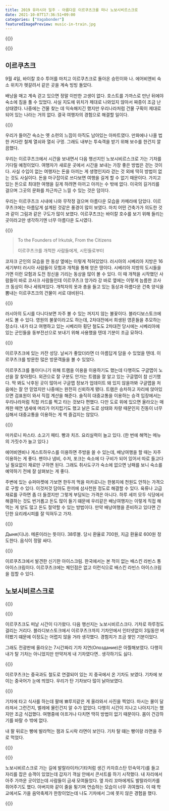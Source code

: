 ```yaml
---
title: 2019 유라시아 일주 - 아름다운 이르쿠츠크를 떠나 노보시비르스크로
date: 2021-10-07T17:36:51+09:00
categories: ["Vagabonder"]
featuredImagePreview: music-in-train.jpg
---
```


{{<bundle-image name="angara-river.jpg" alt="이르쿠츠크의 앙가라 강" caption="이르쿠츠크의 앙가라 강">}}

{{<bundle-image name="night.jpg" alt="night of Irkutsk" caption="이르쿠츠크의 야경">}}

## 이르쿠츠크

9월 4일, 바이칼 호수 투어를 마치고 이르쿠츠크로 돌아온 승민이와 나.
에어비엔비 숙소 위치가 헷갈려서 같은 곳을 계속 빙빙 돌았다.

배낭을 매고 계속 걷고 있으면 정말 이만한 고생이 없다.
호스트를 가까스로 만난 뒤에야 숙소에 짐을 풀 수 있었다.
사실 지도에 위치가 제대로 나와있지 않아서 짜증이 조금 난 상태였다.
나중에는 건물 찾는 데 익숙해지긴 했지만 우리나라처럼 건물 구획이 제대로 되어 있는 나라는 거의 없다.
결국 여행자의 경험으로 해결할 일이다.

{{<bundle-image name="aisle.jpg" alt="aisle of apartments">}}

우리가 들어간 숙소는 옛 소련의 느낌이 아직도 남아있는 아파트였다.
만화에나 나올 법한 커다란 철제 열쇠와 열쇠 구멍.
그래도 내부는 투숙객을 받기 위해 보수를 한건지 깔끔했다.

우리는 이르쿠츠크에서 시간을 보내면서 다음 행선지인 노보시비르스크로 가는 기차를 기다릴 예정이었다.
여행자가 새로운 곳에서 시간을 보내는 가장 좋은 방법은 걷는 것이다.
사실 수입이 없는 여행자는 돈을 아끼는 게 생명인지라 걷는 것 외에 딱히 방법이 없는 것도 사실이다.
돈을 마구잡이로 쓰다보면 여행을 길게 할 수 없기 때문이다.
가지고 있는 돈으로 최대한 여행을 길게 하려면 아끼고 아끼는 수 밖에 없다.
이국의 길거리를 걸으며 그곳의 문화를 차근차근 느낄 수 있는 것은 덤이다.

우리는 이르쿠츠크 시내에 나와 무작정 걸으며 아름다운 모습을 카메라에 담았다.
이르쿠츠크에는 아름답게 설계된 것같은 풍경이 많이 보였다.
마치 어떤 건축가가 의도한 것과 같이 그림과 같은 구도가 많이 보였다.
이르쿠츠크는 바이칼 호수를 보기 위해 들리는 곳이라고만 생각하기엔 너무 아름다운 도시였다.

{{<bundle-image name="cossack-spirit-statue.jpg" alt="Cossack Spirit 동상" caption="코자크 동상">}}

> To the Founders of Irkutsk, From the Citizens
>
> 이르쿠츠크를 개척한 사람들에게, 시민들로부터

코자크 군인의 모습을 한 동상 옆에는 이렇게 적혀있었다.
러시아의 시베리아 지방은 16세기부터 러시아 사람들이 모험과 개척을 통해 얻은 땅이다.
시베리아 지방의 도시들을 가면 이런 모험과 도전 정신을 기리는 동상을 많이 볼 수 있다.
이 때 개척을 시작했던 사람들이 바로 코사크 사람들인데 이르쿠츠크 앙가라 강 바로 옆에는 이렇게 늠름한 코사크 동상이 하나 세워져있다.
개척자의 옷과 총을 들고 있는 동상과 아름다운 건축 양식을 뽐내는 이르쿠츠크의 건물이 서로 대비된다.

{{<bundle-image name="eternal-flame.jpg" alt="eternal flame" caption="꺼지지 않는 불꽃">}}

러시아의 도시를 다니다보면 자주 볼 수 있는 꺼지지 않는 불꽃이다.
블라디보스토크에서도 볼 수 있다. 영원의 불꽃이라고도 하는데, 2차대전에서 희생된 영혼들을 추모하는 장소다.
내가 타고 여행하고 있는 시베리아 횡단 철도도 2차대전 당시에는 시베리아에 있는 군인들을 동부전선으로 보내기 위해 사용했을 텐데 기분이 조금 묘하다.

{{<bundle-image name="kazhan-church.jpg">}}

이르쿠츠크에 있는 카잔 성당. 날씨가 좋았더라면 더 아름답게 담을 수 있었을 텐데.
이르쿠츠크를 방문한 많은 방문객들을 볼 수 있었다.

이르쿠츠크를 돌아다니기 위해 트램을 이용을 이용하기도 했는데 다행히도 구글맵이 노선을 잘 찾아줬다.
외관으로 잘 구분도 안가는 트램을 잘 알고 있는 구글맵이 참 신기했다.
딱 봐도 낙후된 곳이 많아서 구글맵 정보가 업데이트 돼 있지 않을까봐
구글맵을 처음에는 잘 안 믿었지만 나중에는 완전히 신뢰하게 됐다.
트램은 승차하고 자리에 앉아있으면 검표원이 와서 직접 계산을 해준다.
솔직히 대중교통을 이용하는 승객 입장에서는 우리나라처럼 직접 카드를 찍고 타는 것보다 편했다.
다만 도로 위에 있으면 올라오는 매캐한 매연 냄새에 머리가 어지럽기도 했고
낡은 도로 상태와 차량 때문인지 진동이 너무 심해서 대중교통을 이용하는 게 썩 즐겁지는 않았다.

{{<bundle-image name="meal.jpg">}}

마카로니 파스타. 소고기 패티. 빵과 치즈. 요리실력이 늘고 있다.
(한 번에 해먹는 메뉴의 가짓수가 늘고 있다.)

에어비엔비나 게스트하우스를 이용하면 주방을 쓸 수 있는데, 배낭여행을 할 때는 자주 이용하는 게 좋다.
팬이나 냄비, 수저, 포크는 숙소에 다 구비가 되어 있어서 따로 들고다닐 필요없이 재료만 구하면 된다.
그래도 취사도구가 숙소에 없으면 낭패를 보니 숙소를 예약하기 전에 잘 살펴보는 게 좋다.

주변에 있는 슈퍼마켓에 가보면 한두끼 먹을 마카로니는 한봉지에 천원도 안하는 가격으로 구할 수 있다.
이것저것 담아도 한끼에 삼사천원 정도로 해결할 수 있다.
육류나 고급재료를 구하면 좀 더 들겠지만 그렇게 부담되는 가격은 아니다.
하루 세끼 모두 식당에서 해결하는 것도 번거롭고 돈도 많이 들기 떄문에
우리같은 배낭여행자는 이렇게 직접 해먹는 게 양도 많고 돈도 절약할 수 있는 방법이다.
만약 배낭여행을 준비하고 있다면 간단한 요리레시피를 잘 익혀두고 가자.

{{<bundle-image name="melon.jpg" alt="melon" caption="이르쿠츠크 중앙시장의 메론">}}

Дыня(디냐). 메론이라는 뜻이다.
38루블. 당시 환율로 700원, 지금 환율로 600원 정도한다.
음식이 정말 싸다.

{{<bundle-image name="baskin-robbins.jpg" alt="Baskin Robbins Icecream">}}

이르쿠츠크에서 발견한 신기한 아이스크림.
한국에서는 본 적이 없는 배스킨 라빈스 통 아이스크림이다.
이르쿠츠크에는 체인점은 없고 이런식으로 배스킨 라빈스 아이스크림을 접할 수 있다.

## 노보시비르스크로

{{<bundle-image name="route.png">}}

{{<bundle-image name="irkutsk-station.jpg">}}

이르쿠츠크도 떠날 시간이 다가왔다. 다음 행선지는 노보시비르스크다.
기차로 하루정도 걸리는 거리다.
블라디보스토크에서 이르쿠츠크까지 기차안에서 인터넷없이 3일동안 버텨봤기 떄문에 이정도는 어렵지 않을 거라 생각했다.
경험치가 조금 쌓인 기분이었다.

그래도 전광판에 올라오는 7시간짜리 기차 지연(Опоздание)은 아찔해보였다.
다행히 내가 탈 기차는 아니었지만 만약저게 내 기차였다면.. 생각하기도 싫다.

{{<bundle-image name="chinese-train.jpg" caption="중국에서 온 기차">}}

이르쿠츠크는 중국과도 철도로 연결되어 있는 지 중국에서 온 기차도 보였다.
기차에 보이는 중국어가 눈에 띄었다.
우리가 탄 기차보다 많이 낡아보였다.

{{<bundle-image name="pimples.jpg">}}

기차에 타고 식사를 하는데 팔에 뾰루지같은 게 올라와서 사진을 찍었다.
마시는 물이 달라져서 그런건지, 벌레에 물린건지 알 수가 없었다.
다행히 시간이 지나고 나아지기는 했지만 조금 식겁했다.
여행중에 아프거나 다치면 딱히 방법이 없기 때문이다.
몸이 건강하기를 바랄 수 밖에 없다.

내 팔 뒤로는 빵에 발라먹는 잼과 도시락 라면이 보인다.
기차 탈 떄는 빵이랑 라면을 주로 먹었다.

{{<bundle-image name="musician.png" caption="기차에 탄 발랄라이카 음악가">}}

{{<bundle-image name="music-in-train.jpg">}}

노보시비르스크로 가는 길에 발랄라이카(기타처럼 생긴 카자흐스탄 민속악기)를 들고 자리를 잡은 승객이 있었는데 갑자기 객실 안에서 콘서트를 하기 시작했다.
내 자리에서 아주 가까운 곳이었는데 사람들이 금새 모여들었다.
옆 자리 꼬마에게도 발랄라이카를 쥐어주기도 했다.
아버지와 같이 줄을 튕기며 연습하는 모습이 너무 귀여웠다.
이 때 학교에서도 가을 음악축제가 한창이었는데 나도 기차에서 그에 못지 않은 경험을 했다.

{{<bundle-image name="musician-card.jpg" caption="알 수 없는 음악가가 남기고 간 명함이다">}}
